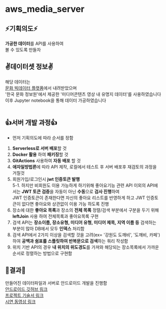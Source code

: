 # aws_media_server
 
## ⚡기획의도⚡
**가공한 데이터**를 API를 사용하여<br/>
볼 수 있도록 만들자<br/>

## ✌데이터셋 정보✌
해당 데이터는<br/>
[문화 빅데이터 플랫폼](https://www.bigdata-culture.kr/bigdata/user/data_market/detail.do?id=462fe230-0334-11ee-a67e-69239d37dfae, '문화 빅데이터 플랫폼')에서 내려받았으며 <br/>
'한국 문화 정보원'에서 제공한 '미디어콘텐츠 영상 내 유명지 데이터'를 사용하였습니다<br/>
이후 Jupyter notebook을 통해 데이터 가공하였습니다<br/><br/>

## 👍서버 개발 과정👍
+ 먼저 기획의도에 따라 순서를 정함<br/>
1. **Serverless로 서버 배포**할 것<br/>
2. **Docker 활용** 하여 **패키징**할 것<br/>
3. **GitActions** 사용하여 **자동 배포** 할 것<br/>
4. **애자일방법론**에 따라 API 제작, 로컬에서 테스트 후 서버 배포후 재검토의 과정을 거칠것<br/>
5. 회원가입/로그인시 **jwt 인증토큰 발행**<br/>
5-1. 하지만 비회원도 이용 가능하게 하기위해 좋아요기능 관련 API 이외의 API에서는 **JWT 토큰 검증**을 자동이 아닌 **수동**으로 **검사 진행**하여<br/>
   JWT 인증토큰이 존재한다면 자신의 좋아요 리스트를 반영하게 하고 JWT 인증토큰이 없다면 좋아요와 상관없이 이용 가능 하도록 진행 <br/>
6. 장소에 대한 **좋아요 목록**과 장소의 **전체 목록** 정렬/검색 부분에서 구분을 두기 위해 **leftJoin** 사용 하여 전체목록과 좋아요목록 구현<br/>
7. 검색 API는 **장소이름, 장소유형, 미디어 유형, 미디어 제목, 지역 이름 등** 검색하는 부분이 많아 DB에서 모두 **인덱스** 처리함<br/>
8. 검색 API에서 2가지 이상을 검색할 것을 고려(ex= '강원도 도깨비', '도깨비, 카페') 하여 **공백과 쉼표를 스플릿하여 반복문으로 검색**하는 쿼리 작성함<br/>
9. 위치 기반 API의 경우 **내 위치의 위도경도**를 가져와 해당되는 장소목록에서 가까운 순서로 정렬하는 방법으로 구현함<br/>

   
## 🎈결과🎈
만들어진 데이터파일과 서버로 안드로이드 개발을 진행함<br/>
[안드로이드 깃허브 링크](https://github.com/spiegelgo/MediaTrip_android, '안드로이드 깃허브 링크')<br/>
[프로젝트 기술서 링크](https://docs.google.com/presentation/d/1LXr1Qc0jYfgcrlqNZCiGHb6zWxD_4zUnYdpqZs3dbVc/edit?usp=sharing, '프로젝트 기술서 링크')<br/>
[시연 동영상 링크](https://youtu.be/cTmRnp7LIYM, '시연동영상 링크')<br/>

